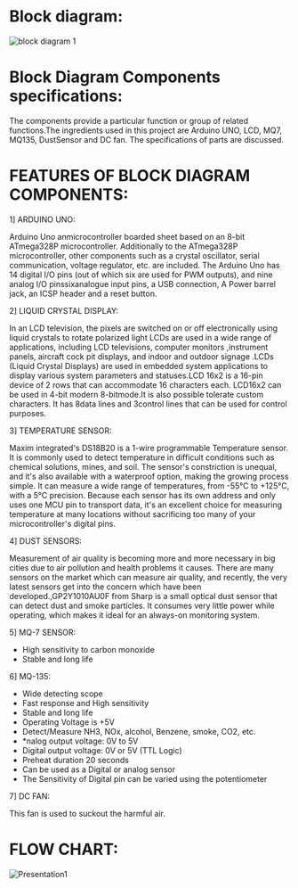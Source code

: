 # Block diagram:
![block diagram 1](https://user-images.githubusercontent.com/99154929/157245662-dfa052d0-ff32-4347-a54c-3ac52f2f0ff7.jpg)
# Block Diagram Components specifications:
The components provide a particular function or group of related functions.The ingredients
used in this project are Arduino UNO, LCD, MQ7, MQ135, DustSensor and DC fan. The 
specifications of parts are discussed.
# FEATURES OF BLOCK DIAGRAM COMPONENTS:
1] ARDUINO UNO:

Arduino Uno anmicrocontroller boarded sheet based on an 8-bit ATmega328P 
microcontroller. Additionally to the ATmega328P microcontroller, other components such 
as a crystal oscillator, serial communication, voltage regulator, etc. are included. The Arduino 
Uno has 14 digital I/O pins (out of which six are used for PWM outputs), and nine analog I/O 
pinssixanalogue input pins, a USB connection, A Power barrel jack, an ICSP header and a reset 
button.

2] LIQUID CRYSTAL DISPLAY:

In an LCD television, the pixels are switched on or off electronically using liquid crystals
to rotate polarized light LCDs are used in a wide range of applications, including LCD
televisions, computer monitors ,instrument panels, aircraft cock pit displays, and indoor and 
outdoor signage .LCDs (Liquid Crystal Displays) are used in embedded system applications to 
display various system parameters and statuses.LCD 16x2 is a 16-pin device of 2 rows that
can accommodate 16 characters each. LCD16x2 can be used in 4-bit modern 8-bitmode.It is
also possible tolerate custom characters. It has 8data lines and 3control lines that can be used
for control purposes.

3] TEMPERATURE SENSOR:

Maxim integrated's DS18B20 is a 1-wire programmable Temperature sensor. It is 
commonly used to detect temperature in difficult conditions such as chemical solutions, mines, 
and soil. The sensor's constriction is unequal, and it's also available with a waterproof option, 
making the growing process simple. It can measure a wide range of temperatures, from -55°C to 
+125°C, with a 5°C precision. Because each sensor has its own address and only uses one MCU 
pin to transport data, it's an excellent choice for measuring temperature at many locations without 
sacrificing too many of your microcontroller's digital pins.

4] DUST SENSORS:

Measurement of air quality is becoming more and more necessary in big cities due to air 
pollution and health problems it causes. There are many sensors on the 
market which can measure air quality, and recently, the very latest sensors get into the concern 
which have been developed.,GP2Y1010AU0F from Sharp is a small optical dust sensor that can 
detect dust and smoke particles. It consumes very little power while operating, which makes it 
ideal for an always-on monitoring system.

5] MQ-7 SENSOR:

* High sensitivity to carbon monoxide
* Stable and long life

6] MQ-135:

* Wide detecting scope
* Fast response and High sensitivity
* Stable and long life
* Operating Voltage is +5V
* Detect/Measure NH3, NOx, alcohol, Benzene, smoke, CO2, etc.
* *nalog output voltage: 0V to 5V
* Digital output voltage: 0V or 5V (TTL Logic)
* Preheat duration 20 seconds
* Can be used as a Digital or analog sensor
* The Sensitivity of Digital pin can be varied using the potentiometer

7] DC FAN:

This fan is used to suckout the harmful air.
# FLOW CHART:
![Presentation1](https://user-images.githubusercontent.com/99154929/157276730-83d4eed9-3e09-4ecb-85b9-7d33176a2347.png)
